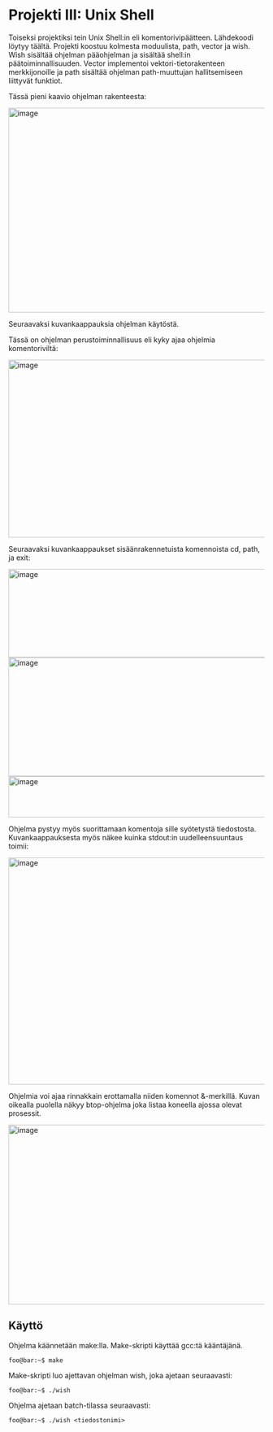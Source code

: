 # Projekti III: Unix Shell

Toiseksi projektiksi tein Unix Shell:in eli komentorivipäätteen. Lähdekoodi löytyy täältä. Projekti koostuu kolmesta moduulista, path, vector ja wish. Wish sisältää ohjelman pääohjelman ja sisältää shell:in päätoiminnallisuuden. Vector implementoi vektori-tietorakenteen merkkijonoille ja path sisältää ohjelman path-muuttujan hallitsemiseen liittyvät funktiot.

Tässä pieni kaavio ohjelman rakenteesta:

<img width="750" height="403" alt="image" src="https://github.com/user-attachments/assets/8bbdba54-6f7c-4637-9c0c-33d400d921f6" />

Seuraavaksi kuvankaappauksia ohjelman käytöstä.

Tässä on ohjelman perustoiminnallisuus eli kyky ajaa ohjelmia komentoriviltä:

<img width="1296" height="350" alt="image" src="https://github.com/user-attachments/assets/a31d0907-a06f-4955-b363-50bfd5b6ec5b" />

Seuraavaksi kuvankaappaukset sisäänrakennetuista komennoista cd, path, ja exit:

<img width="871" height="174" alt="image" src="https://github.com/user-attachments/assets/adf38e5a-34b1-48d0-8db6-650159280cdc" />

<img width="1281" height="234" alt="image" src="https://github.com/user-attachments/assets/78339120-ca54-4469-9b7c-c0db473fb057" />

<img width="823" height="81" alt="image" src="https://github.com/user-attachments/assets/fd64252f-623b-41b5-a673-1107b91d8573" />


Ohjelma pystyy myös suorittamaan komentoja sille syötetystä tiedostosta. Kuvankaappauksesta myös näkee kuinka stdout:in uudelleensuuntaus toimii:

<img width="1285" height="447" alt="image" src="https://github.com/user-attachments/assets/daad3466-d90e-41f4-8cf8-e5a3c90ec881" />

Ohjelmia voi ajaa rinnakkain erottamalla niiden komennot &-merkillä. Kuvan oikealla puolella näkyy btop-ohjelma joka listaa koneella ajossa olevat prosessit.
 
<img width="1310" height="354" alt="image" src="https://github.com/user-attachments/assets/6d79b02f-2f6c-4c60-8305-99abdd99720a" />

## Käyttö

Ohjelma käännetään make:lla. Make-skripti käyttää gcc:tä kääntäjänä.

```console
foo@bar:~$ make
```
Make-skripti luo ajettavan ohjelman wish, joka ajetaan seuraavasti:

```console
foo@bar:~$ ./wish
```
Ohjelma ajetaan batch-tilassa seuraavasti:

```console
foo@bar:~$ ./wish <tiedostonimi>
```
